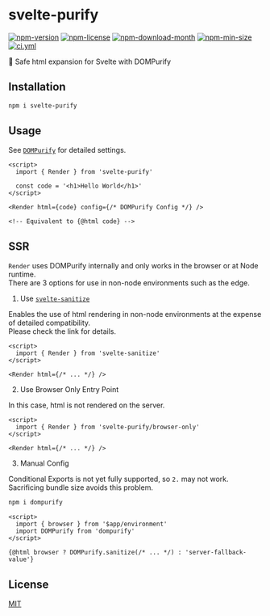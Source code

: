 <!----- BEGIN GHOST DOCS HEADER ----->

# svelte-purify


<!----- BEGIN GHOST DOCS BADGES ----->
<a href="https://npmjs.com/package/svelte-purify"><img src="https://img.shields.io/npm/v/svelte-purify" alt="npm-version" /></a> <a href="https://npmjs.com/package/svelte-purify"><img src="https://img.shields.io/npm/l/svelte-purify" alt="npm-license" /></a> <a href="https://npmjs.com/package/svelte-purify"><img src="https://img.shields.io/npm/dm/svelte-purify" alt="npm-download-month" /></a> <a href="https://npmjs.com/package/svelte-purify"><img src="https://img.shields.io/bundlephobia/min/svelte-purify" alt="npm-min-size" /></a> <a href="https://github.com/jill64/svelte-purify/actions/workflows/ci.yml"><img src="https://github.com/jill64/svelte-purify/actions/workflows/ci.yml/badge.svg" alt="ci.yml" /></a>
<!----- END GHOST DOCS BADGES ----->


💎 Safe html expansion for Svelte with DOMPurify

<!----- END GHOST DOCS HEADER ----->

## Installation

```sh
npm i svelte-purify
```

## Usage

See [`DOMPurify`](https://github.com/cure53/DOMPurify#readme) for detailed settings.

```svelte
<script>
  import { Render } from 'svelte-purify'

  const code = '<h1>Hello World</h1>'
</script>

<Render html={code} config={/* DOMPurify Config */} />

<!-- Equivalent to {@html code} -->
```

## SSR

`Render` uses DOMPurify internally and only works in the browser or at Node runtime.  
There are 3 options for use in non-node environments such as the edge.

1. Use [`svelte-sanitize`](https://github.com/jill64/svelte-sanitize)

Enables the use of html rendering in non-node environments at the expense of detailed compatibility.  
Please check the link for details.

```svelte
<script>
  import { Render } from 'svelte-sanitize'
</script>

<Render html={/* ... */} />
```

2. Use Browser Only Entry Point

In this case, html is not rendered on the server.

```svelte
<script>
  import { Render } from 'svelte-purify/browser-only'
</script>

<Render html={/* ... */} />
```

3. Manual Config

Conditional Exports is not yet fully supported, so `2.` may not work.  
Sacrificing bundle size avoids this problem.

```sh
npm i dompurify
```

```svelte
<script>
  import { browser } from '$app/environment'
  import DOMPurify from 'dompurify'
</script>

{@html browser ? DOMPurify.sanitize(/* ... */) : 'server-fallback-value'}
```

<!----- BEGIN GHOST DOCS FOOTER ----->

## License

[MIT](LICENSE)

<!----- END GHOST DOCS FOOTER ----->
